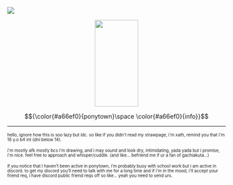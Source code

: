  ![](https://komarev.com/ghpvc/?username=your-github-username&label=angels.)


<p align="center">
  <img width="100" height="200" src="https://file.garden/aHyw7A72XFB-UF6h/angel"
</p>

$${\color{#a66ef0}{ponytown}\space \color{#a66ef0}{info}}$$

---
 <sup><sub> hello, ignore how this is soo lazy but idc. so like if you didn't read my strawpage, i'm xath, remind you that i'm 16 y.o b4 int (dni below 14). 
</sub></sup>

<sup><sub> i'm mostly afk mostly bcs i'm drawing, and i may sound and look dry, intimidating, yada yada but i promise, i'm nice. feel free to approach and whisper/cuddle. (and like... befriend me if ur a fan of gachiakuta...)
</sub></sup>

<sup><sub> if you notice that i haven't been active in ponytown, i'm probably busy with school work but i am active in discord. to get my discord you'll need to talk with me for a long time and if i'm in the mood, i'll accept your friend req, i have discord public friend reqs off so like... yeah you need to send urs.
</sub></sup>

